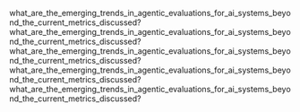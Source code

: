 what_are_the_emerging_trends_in_agentic_evaluations_for_ai_systems_beyond_the_current_metrics_discussed?
what_are_the_emerging_trends_in_agentic_evaluations_for_ai_systems_beyond_the_current_metrics_discussed?
what_are_the_emerging_trends_in_agentic_evaluations_for_ai_systems_beyond_the_current_metrics_discussed?
what_are_the_emerging_trends_in_agentic_evaluations_for_ai_systems_beyond_the_current_metrics_discussed?
what_are_the_emerging_trends_in_agentic_evaluations_for_ai_systems_beyond_the_current_metrics_discussed?
